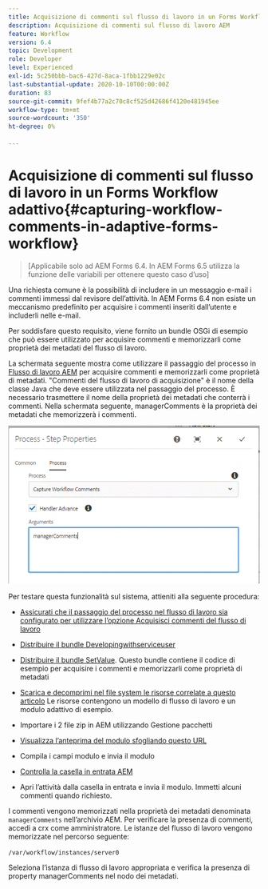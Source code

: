 ```yaml
---
title: Acquisizione di commenti sul flusso di lavoro in un Forms Workflow adattivo
description: Acquisizione di commenti sul flusso di lavoro AEM
feature: Workflow
version: 6.4
topic: Development
role: Developer
level: Experienced
exl-id: 5c250bbb-bac6-427d-8aca-1fbb1229e02c
last-substantial-update: 2020-10-10T00:00:00Z
duration: 83
source-git-commit: 9fef4b77a2c70c8cf525d42686f4120e481945ee
workflow-type: tm+mt
source-wordcount: '350'
ht-degree: 0%

---
```


# Acquisizione di commenti sul flusso di lavoro in un Forms Workflow adattivo{#capturing-workflow-comments-in-adaptive-forms-workflow}

>[Applicabile solo ad AEM Forms 6.4. In AEM Forms 6.5 utilizza la funzione delle variabili per ottenere questo caso d’uso]

Una richiesta comune è la possibilità di includere in un messaggio e-mail i commenti immessi dal revisore dell’attività. In AEM Forms 6.4 non esiste un meccanismo predefinito per acquisire i commenti inseriti dall’utente e includerli nelle e-mail.

Per soddisfare questo requisito, viene fornito un bundle OSGi di esempio che può essere utilizzato per acquisire commenti e memorizzarli come proprietà dei metadati del flusso di lavoro.

La schermata seguente mostra come utilizzare il passaggio del processo in [Flusso di lavoro AEM](http://localhost:4502/editor.html/conf/global/settings/workflow/models/CaptureComments.html) per acquisire commenti e memorizzarli come proprietà di metadati. &quot;Commenti del flusso di lavoro di acquisizione&quot; è il nome della classe Java che deve essere utilizzata nel passaggio del processo. È necessario trasmettere il nome della proprietà dei metadati che conterrà i commenti. Nella schermata seguente, managerComments è la proprietà dei metadati che memorizzerà i commenti.

![workflowcommenti1](assets/workflowcomments1.gif)

Per testare questa funzionalità sul sistema, attieniti alla seguente procedura:
* [Assicurati che il passaggio del processo nel flusso di lavoro sia configurato per utilizzare l’opzione Acquisisci commenti del flusso di lavoro](http://localhost:4502/editor.html/conf/global/settings/workflow/models/CaptureComments.html)

* [Distribuire il bundle Developingwithserviceuser](/help/forms/assets/common-osgi-bundles/DevelopingWithServiceUser.jar)

* [Distribuire il bundle SetValue](/help/forms/assets/common-osgi-bundles/SetValueApp.core-1.0-SNAPSHOT.jar). Questo bundle contiene il codice di esempio per acquisire i commenti e memorizzarli come proprietà di metadati

* [Scarica e decomprimi nel file system le risorse correlate a questo articolo](assets/capturecomments.zip) Le risorse contengono un modello di flusso di lavoro e un modulo adattivo di esempio.

* Importare i 2 file zip in AEM utilizzando Gestione pacchetti

* [Visualizza l’anteprima del modulo sfogliando questo URL](http://localhost:4502/content/dam/formsanddocuments/capturecomments/jcr:content?wcmmode=disabled)

* Compila i campi modulo e invia il modulo

* [Controlla la casella in entrata AEM](http://localhost:4502/aem/inbox)

* Apri l’attività dalla casella in entrata e invia il modulo. Immetti alcuni commenti quando richiesto.

I commenti vengono memorizzati nella proprietà dei metadati denominata `managerComments` nell’archivio AEM. Per verificare la presenza di commenti, accedi a crx come amministratore. Le istanze del flusso di lavoro vengono memorizzate nel percorso seguente:

`/var/workflow/instances/server0`

Seleziona l’istanza di flusso di lavoro appropriata e verifica la presenza di property managerComments nel nodo dei metadati.
